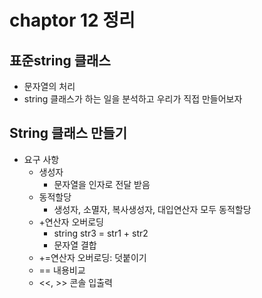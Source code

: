 # chaptor 12 정리

## 표준string 클래스

- 문자열의 처리
- string 클래스가 하는 일을 분석하고 우리가 직접 만들어보자

## String 클래스 만들기

- 요구 사항
  - 생성자
    - 문자열을 인자로 전달 받음
  - 동적할당
    - 생성자, 소멸자, 복사생성자, 대입연산자 모두 동적할당
  - +연산자 오버로딩
    - string str3 = str1 + str2
    - 문자열 결합
  - +=연산자 오버로딩: 덧붙이기
  - == 내용비교
  - <<, >> 콘솔 입출력
